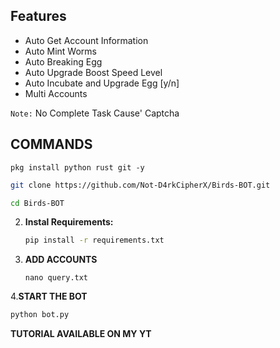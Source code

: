 ## Features

  - Auto Get Account Information
  - Auto Mint Worms
  - Auto Breaking Egg
  - Auto Upgrade Boost Speed Level
  - Auto Incubate and Upgrade Egg [y/n]
  - Multi Accounts

  `Note:` No Complete Task Cause' Captcha

## COMMANDS 
```
pkg install python rust git -y
```
   ```bash
   git clone https://github.com/Not-D4rkCipherX/Birds-BOT.git
   ```
   ```bash
   cd Birds-BOT
   ```

2. **Instal Requirements:**
   ```bash
   pip install -r requirements.txt
   ```
3. **ADD ACCOUNTS**
   ```
   nano query.txt
   ```
4.**START THE BOT**
```bash
python bot.py
```
**TUTORIAL AVAILABLE ON MY YT**

